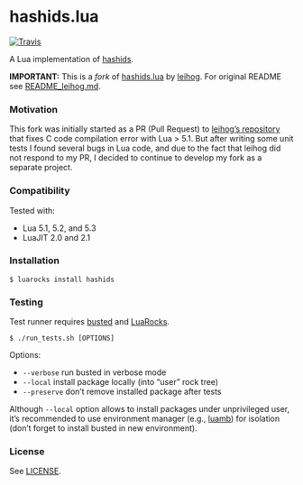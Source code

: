 hashids.lua
===========

[![Travis](https://img.shields.io/travis/un-def/hashids.lua.svg?maxAge=7200)](https://travis-ci.org/un-def/hashids.lua)

A Lua implementation of [hashids][hashids].

**IMPORTANT:** This is a *fork* of [hashids.lua][leihog_hashids] by [leihog][leihog_twitter]. For original README see [README_leihog.md][original_readme].




### Motivation

This fork was initially started as a PR (Pull Request) to [leihog’s repository][leihog_hashids] that fixes C code compilation error with Lua > 5.1. But after writing some unit tests I found several bugs in Lua code, and due to the fact that leihog did not respond to my PR, I decided to continue to develop my fork as a separate project.



### Compatibility

Tested with:
* Lua 5.1, 5.2, and 5.3
* LuaJIT 2.0 and 2.1



### Installation

```
$ luarocks install hashids
```



### Testing

Test runner requires [busted][busted] and [LuaRocks][luarocks].

```
$ ./run_tests.sh [OPTIONS]
```

Options:

* `--verbose` run busted in verbose mode
* `--local` install package locally (into “user” rock tree)
* `--preserve` don’t remove installed package after tests

Although `--local` option allows to install packages under unprivileged user, it’s recommended to use environment manager (e.g., [luamb][luamb]) for isolation (don’t forget to install busted in new environment).



### License

See [LICENSE][license].



[hashids]: http://hashids.org/
[leihog_hashids]: https://github.com/leihog/hashids.lua
[leihog_twitter]: https://twitter.com/leihog
[original_readme]: https://github.com/un-def/hashids.lua/blob/master/README_leihog.md
[busted]: https://olivinelabs.com/busted/
[luarocks]: https://luarocks.org/
[luamb]: https://github.com/un-def/luamb
[license]: https://github.com/un-def/hashids.lua/blob/master/LICENSE
